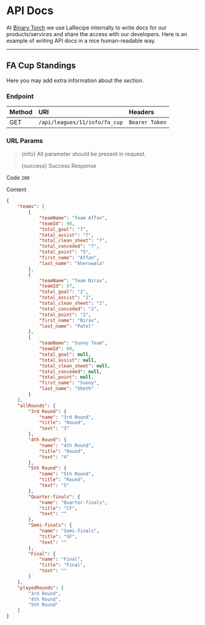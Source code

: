 # API Docs

At [Binary Torch](https://binarytorch.com.my/) we use LaRecipe internally to write docs for our products/services and share the access with our developers. Here is an example of writing API docs in a nice human-readable way.

---
<a name="division_edit"></a>
## FA Cup Standings

Here you may add extra information about the section.

### Endpoint

|Method|URI|Headers|
|:-|:-|:-|
|GET|`/api/leagues/11/info/fa_cup`|`Bearer Token`|

### URL Params

> {info} All parameter should be present in request.

> {success} Success Response

Code `200`

Content

```json
{
    "teams": [
        {
            "teamName": "Team Affan",
            "teamId": 98,
            "total_goal": "7",
            "total_assist": "7",
            "total_clean_sheet": "7",
            "total_conceded": "7",
            "total_point": "5",
            "first_name": "Affan",
            "last_name": "kheruwala"
        },
        {
            "teamName": "Team Nirav",
            "teamId": 97,
            "total_goal": "2",
            "total_assist": "2",
            "total_clean_sheet": "2",
            "total_conceded": "2",
            "total_point": "2",
            "first_name": "Nirav",
            "last_name": "Patel"
        },
        {
            "teamName": "Sunny Team",
            "teamId": 99,
            "total_goal": null,
            "total_assist": null,
            "total_clean_sheet": null,
            "total_conceded": null,
            "total_point": null,
            "first_name": "Sunny",
            "last_name": "Sheth"
        }
    ],
    "allRounds": {
        "3rd Round": {
            "name": "3rd Round",
            "title": "Round",
            "text": "3"
        },
        "4th Round": {
            "name": "4th Round",
            "title": "Round",
            "text": "4"
        },
        "5th Round": {
            "name": "5th Round",
            "title": "Round",
            "text": "5"
        },
        "Quarter-finals": {
            "name": "Quarter-finals",
            "title": "CF",
            "text": ""
        },
        "Semi-finals": {
            "name": "Semi-finals",
            "title": "SF",
            "text": ""
        },
        "Final": {
            "name": "Final",
            "title": "Final",
            "text": ""
        }
    },
    "playedRounds": [
        "3rd Round",
        "4th Round",
        "5th Round"
    ]
}
```
